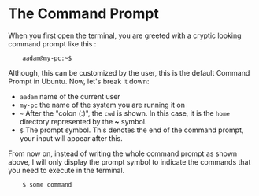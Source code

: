 # The Command Prompt
When you first open the terminal, you are greeted with a cryptic looking command prompt like this :
```
    aadam@my-pc:~$
```
Although, this can be customized by the user, this is the default Command Prompt in Ubuntu.
Now, let's break it down:

- `aadam` name of the current user
- `my-pc` the name of the system you are running it on
- ` ~ ` After the "colon (:)", the `cwd` is shown. In this case, it is the `home` directory represented by the **~** symbol.
- ` $ ` The prompt symbol. This denotes the end of the command prompt, your input will appear after this.

From now on, instead of writing the whole command prompt as shown above, I will only display the prompt symbol to indicate the commands that you need to execute in the terminal.
```
    $ some command
```
